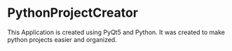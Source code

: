 # PythonProjectCreator
This Application is created using PyQt5 and Python. It was created to make python projects easier and organized.
